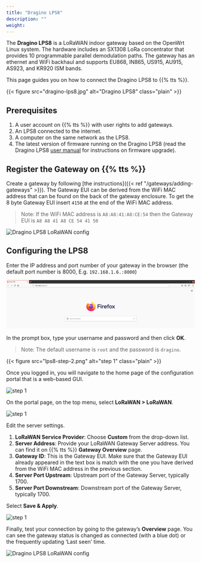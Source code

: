 ```yaml
---
title: "Dragino LPS8"
description: ""
weight: 
---
```


The **Dragino LPS8** is a LoRaWAN indoor gateway based on the OpenWrt Linux system. The hardware includes an SX1308 LoRa concentrator that provides 10 programmable parallel demodulation paths. The gateway has an ethernet and WiFi backhaul and supports EU868, IN865, US915, AU915, AS923, and KR920 ISM bands.

<!--more-->

This page guides you on how to connect the Dragino LPS8 to {{% tts %}}.

{{< figure src="dragino-lps8.jpg" alt="Dragino LPS8" class="plain" >}}

## Prerequisites

1. A user account on {{% tts %}} with user rights to add gateways.
2. An LPS8 connected to the internet.
3. A computer on the same network as the LPS8.
4. The latest version of firmware running on the Dragino LPS8 (read the Dragino LPS8 [user manual](https://www.dragino.com/downloads/downloads/LoRa_Gateway/LPS8/LPS8_LoRaWAN_Gateway_User_Manual_v1.2.0.pdf) for instructions on firmware upgrade).

## Register the Gateway on {{% tts %}}

Create a gateway by following [the instructions]({{< ref "/gateways/adding-gateways" >}}). The Gateway EUI can be derived from the WiFi MAC address that can be found on the back of the gateway enclosure. To get the 8 byte Gateway EUI insert `4150` at the end of the WiFi MAC address.
 
>Note: If the WiFi MAC address is `A8:A8:41:A8:CE:54` then the Gateway EUI is `A8 A8 41 A8 CE 54 41 50`

![Dragino LPS8 LoRaWAN config](add-gateway.png)

## Configuring the LPS8

Enter the IP address and port number of your gateway in the browser (the default port number is 8000, E.g. `192.168.1.6.:8000`)

![step 1](lps8-step-1.png)

In the prompt box, type your username and password and then click **OK**.

>Note: The default username is `root` and the password is `dragino`.

{{< figure src="lps8-step-2.png" alt="step 1" class="plain" >}}

Once you logged in, you will navigate to the home page of the configuration portal that is a web-based GUI.

![step 1](lps8-step-3.png)

On the portal page, on the top menu, select **LoRaWAN > LoRaWAN**.

![step 1](lps8-step-4.png)

Edit the server settings.

1. **LoRaWAN Service Provider**: Choose **Custom** from the drop-down list.
2. **Server Address**: Provide your LoRaWAN Gateway Server address. You can find it on {{% tts %}} **Gateway Overview** page.
3. **Gateway ID**: This is the Gateway EUI. Make sure that the Gateway EUI already appeared in the text box is match with the one you have derived from the WiFi MAC address in the previous section.
4. **Server Port Upstream**: Upstream port of the Gateway Server, typically 1700.
5. **Server Port Downstream**: Downstream port of the Gateway Server, typically 1700.

Select **Save & Apply**.

![step 1](lps8-step-5.png)

Finally, test your connection by going to the gateway’s **Overview** page. You can see the gateway status is changed as connected (with a blue dot) or the frequently updating ‘Last seen’ time.

![Dragino LPS8 LoRaWAN config](gateway-add-ok.png)
